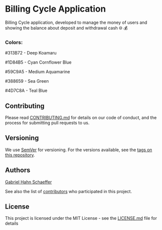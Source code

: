 # Billing Cycle Application

Billing Cycle application, developed to manage the money of users and showing the balance about deposit and withdrawal cash :globe_with_meridians: :moneybag:

### Colors:

#313B72 - Deep Koamaru

#1D84B5 - Cyan Cornflower Blue

#59C9A5 - Medium Aquamarine

#388659 - Sea Green

#4D7C8A - Teal Blue

## Contributing

Please read [CONTRIBUTING.md](https://gist.github.com/PurpleBooth/b24679402957c63ec426) for details on our code of conduct, and the process for submitting pull requests to us.

## Versioning

We use [SemVer](http://semver.org/) for versioning. For the versions available, see the [tags on this repository](https://github.com/gabriel-hahn/billing-cycle-reactjs/tags).

## Authors

[Gabriel Hahn Schaeffer](https://github.com/gabriel-hahn/)

See also the list of [contributors](https://github.com/gabriel-hahn/billing-cycle-reactjs/contributors) who participated in this project.

## License

This project is licensed under the MIT License - see the [LICENSE.md](LICENSE) file for details
